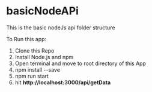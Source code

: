 # basicNodeAPi
This is the basic nodeJs api folder structure

To Run this app:

1. Clone this Repo
2. Install Node.js and npm
3. Open terminal and move to root directory of this App
4. npm install --save
5. npm run start
6. hit **http://localhost:3000/api/getData**

